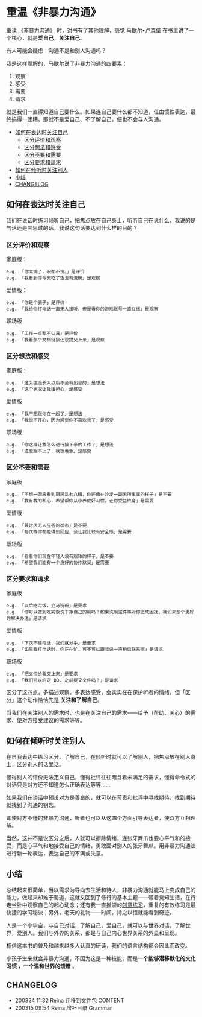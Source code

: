 # 重温《非暴力沟通》

重读 [《非暴力沟通》](https://book.douban.com/subject/26728136/) 时，对书有了其他理解，感觉 马歇尔•卢森堡 在书里讲了一个核心，就是**爱自己**，**关注自己**。

有人可能会疑虑：沟通不是和别人沟通吗？

我是这样理解的，马歇尔说了非暴力沟通的四要素：  
1. 观察  
2. 感受  
3. 需要  
4. 请求

就是我们一直得知道自己要什么。如果连自己要什么都不知道，任由惯性表达，最终搞得一团糟，那就不是爱自己、不了解自己，便也不会与人沟通。

- [如何在表达时关注自己](#如何在表达时关注自己)
  * [区分评价和观察](#区分评价和观察)
  * [区分想法和感受](#区分想法和感受)
  * [区分不要和需要](#区分不要和需要)
  * [区分要求和请求](#区分要求和请求)
- [如何在倾听时关注别人](#如何在倾听时关注别人)
- [小结](#小结)
- [CHANGELOG](#changelog)
  
## 如何在表达时关注自己
我们在说话时练习倾听自己，把焦点放在自己身上，听听自己在说什么，我说的是气话还是三思过的话，我说这句话要达到什么样的目的？

### 区分评价和观察
家庭版：
```
e.g. 「你太懒了，碗都不洗。」是评价  
e.g. 「我看到你今天吃了饭没有洗碗」是观察  
```

爱情版：
```
e.g. 「你是个骗子」是评价  
e.g. 「我给你打电话一直无人接听，但是看你的游戏账号一直在线」是观察  
```

职场版
```
e.g. 「工作一点都不认真」是评价
e.g. 「我看那个文档链接还没提交上来」是观察
```

### 区分想法和感受
家庭版：
```
e.g. 「这么邋遢长大以后不会有出息的」是想法  
e.g. 「这个状况让我很担心」是感受  
```

爱情版
```
e.g. 「我不想跟你在一起了」是想法  
e.g. 「我很不开心，因为感觉你不喜欢我了」是感受  
```

职场版
```
e.g. 「你这样让我怎么进行接下来的工作？」是想法
e.g. 「进度跟不上了，我很着急」是感受
```

### 区分不要和需要
家庭版
```
e.g. 「不想一回来看到厨房乱七八糟，你还瘫在沙发一副无所事事的样子」是不要
e.g. 「我有我的私心，希望帮你从小养成好习惯，让你受益终身」是需要
```

爱情版
```
e.g. 「最讨厌无人应答的状态」是不要
e.g. 「每次找你都能得到回应，会让我比较有安全感」是需要  
```

职场版
```
e.g. 「看看你们现在年轻人没有规矩的样子」是不要
e.g. 「希望我们能有一个良好的协作默契」是需要
```

### 区分要求和请求
家庭版
```
e.g. 「以后吃完饭，立马洗碗」是要求
e.g. 「你可以做到吃完饭洗干净自己的碗吗？如果洗碗这件事对你造成困扰，我们来想个更好的解决办法」是请求
```

爱情版
```
e.g. 「下次不接电话，我们就分手」是要求  
e.g. 「如果我打电话时，你正在忙，可不可以跟我说一声稍后联系呢」是请求  
```

职场版
```
e.g. 「把文件给我交上来」是要求
e.g. 「我们可以约定 DDL 之前提交文件吗？」是请求
```

区分了这四点，多描述观察，多表达感受，会实实在在保护听者的情绪，但「区分」这个动作恰恰先是 **关注和了解自己**。

当我们在关注别人的需求时，也是在关注自己的需求——给予（帮助、关心）的需求、使对方接受建议的需求等等。

## 如何在倾听时关注别人
在自我表达中练习区分、了解自己，在倾听时就可以了解别人，把焦点放在别人身上，区分别人的话里话。

懂得别人的评价无法定义自己，懂得批评往往暗含着未满足的需求，懂得命令式的对话只是对方还不知道怎么正确表达等等......

如果我们在谈话中预设对方是善良的，就可以在苛责和批评中寻找期待，找到期待就找到了沟通的钥匙。

即使对方不懂的非暴力沟通，听者也可以从这四个方面引导表达者，使双方互相理解。

当然，这并不是说区分之后，人就可以摒除情绪，连张牙舞爪也要心平气和的接受，而是心平气和地接受自己的情绪，勇敢面对别人的张牙舞爪。用非暴力沟通法进行新一轮表达，表达自己的不满或失意。

## 小结
总结起来很简单，当以需求为导向去生活和待人，非暴力沟通就能马上变成自己的能力。做起来却难于蜀道，这就又回到了修行的基本主题——带着觉知生活，在行走坐卧中观察自己的起心动念；还有我一直推崇的[刻意练习](https://book.douban.com/subject/26895993/)，重复的有效练习是最快捷的学习秘诀；另外，老天的礼物——时间，持之以恒就能看到奇迹。

人是一个小宇宙，与自己对话，了解自己，爱自己，就可以与世界对话，了解世界，爱别人。我们与外界的关系，都是与自己内心世界关系的外显和呈现。

相信这本书的普及和越来越多人认真的研读，我们的语言结构都会因此而改变。

小孩子生来就会非暴力沟通，不因为这是一种技能，而是**一个能够潜移默化的文化习惯 ，一个温和世界的馈赠** 。


## CHANGELOG
* 200324 11:32 Reina 迁移到文件包 CONTENT
* 200315 09:54 Reina 增补目录 Grammar 
